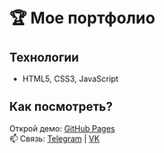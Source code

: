 # 🏆 Мое портфолио

## Технологии  
- HTML5, CSS3, JavaScript

## Как посмотреть?  
Открой демо: [GitHub Pages](https://rustem4uz.github.io/rustem4uz-portfolio/)  
📫 Связь: [Telegram](https://t.me/emir4uz) | [VK](https://vk.com/rustem4uz)  

